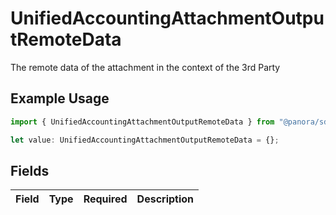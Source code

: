 # UnifiedAccountingAttachmentOutputRemoteData

The remote data of the attachment in the context of the 3rd Party

## Example Usage

```typescript
import { UnifiedAccountingAttachmentOutputRemoteData } from "@panora/sdk/models/components";

let value: UnifiedAccountingAttachmentOutputRemoteData = {};
```

## Fields

| Field       | Type        | Required    | Description |
| ----------- | ----------- | ----------- | ----------- |